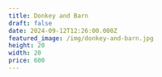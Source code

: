 ```yaml
---
title: Donkey and Barn
draft: false
date: 2024-09-12T12:26:00.000Z
featured_image: /img/donkey-and-barn.jpg
height: 20
width: 20
price: 600
---
```

